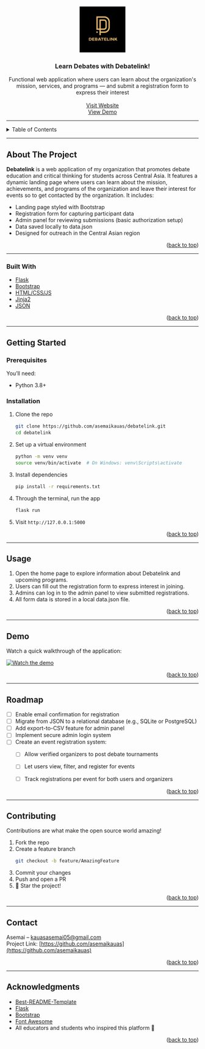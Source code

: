 <a id="readme-top"></a>

<!-- PROJECT LOGO -->
<br />
<div align="center">
  <a href="https://github.com/asemaikauas/debatelink">
    <img src="static/img/LOGO.JPG" alt="Logo" width="120" height="120">
  </a> 

  <h3 align="center">Learn Debates with Debatelink!</h3>

  <p align="center">
    Functional web application where users can learn about the organization's mission, services, and programs — and submit a registration form to express their interest
    <br />
    <br />
    <a href="https://debatelink-2.onrender.com/">Visit Website</a>
    <br />
    <a href="https://youtu.be/-zIKTPEdKto">View Demo</a>
  </p>
</div>

---

<details>
  <summary>Table of Contents</summary>
  <ol>
    <li><a href="#about-the-project">About The Project</a>
      <ul>
        <li><a href="#built-with">Built With</a></li>
      </ul>
    </li>
    <li><a href="#getting-started">Getting Started</a>
      <ul>
        <li><a href="#prerequisites">Prerequisites</a></li>
        <li><a href="#installation">Installation</a></li>
      </ul>
    </li>
    <li><a href="#usage">Usage</a></li>
    <li><a href="#demo">View Demo</a></li>
    <li><a href="#roadmap">Roadmap</a></li>
    <li><a href="#contributing">Contributing</a></li>
    <li><a href="#contact">Contact</a></li>
    <li><a href="#acknowledgments">Acknowledgments</a></li>
  </ol>
</details>

---

## About The Project


**Debatelink** is a web application of my organization that promotes debate education and critical thinking for students across Central Asia. It features a dynamic landing page where users can learn about the mission, achievements, and programs of the organization and leave their interest for events so to get contacted by the organization. It includes: 
- Landing page styled with Bootstrap
- Registration form for capturing participant data
- Admin panel for reviewing submissions (basic authorization setup)
- Data saved locally to data.json
- Designed for outreach in the Central Asian region

<p align="right">(<a href="#readme-top">back to top</a>)</p>

---


### Built With

* [Flask](https://flask.palletsprojects.com/)
* [Bootstrap](https://getbootstrap.com)
* [HTML/CSS/JS](https://developer.mozilla.org/)
* [Jinja2](https://pypi.org/project/Jinja2/)
* [JSON](https://developer.mozilla.org/en-US/docs/Learn_web_development/Core/Scripting/JSON)

<p align="right">(<a href="#readme-top">back to top</a>)</p>

---

## Getting Started

### Prerequisites

You’ll need:
- Python 3.8+

### Installation

1. Clone the repo  
   ```bash
   git clone https://github.com/asemaikauas/debatelink.git
   cd debatelink
   ```

2. Set up a virtual environment  
   ```bash
   python -m venv venv
   source venv/bin/activate  # On Windows: venv\Scripts\activate
   ```

3. Install dependencies  
   ```bash
   pip install -r requirements.txt
   ```

4. Through the terminal, run the app  
   ```bash
   flask run
   ```

5. Visit `http://127.0.0.1:5000`

<p align="right">(<a href="#readme-top">back to top</a>)</p>

---

## Usage

1. Open the home page to explore information about Debatelink and upcoming programs.
2. Users can fill out the registration form to express interest in joining. 
3. Admins can log in to the admin panel to view submitted registrations.
4. All form data is stored in a local data.json file.

<p align="right">(<a href="#readme-top">back to top</a>)</p>

---

## Demo

Watch a quick walkthrough of the application:

[![Watch the demo](https://img.youtube.com/vi/-zIKTPEdKto/maxresdefault.jpg)](https://youtu.be/-zIKTPEdKto)

<p align="right">(<a href="#readme-top">back to top</a>)</p>


---

## Roadmap

- [ ] Enable email confirmation for registration
- [ ] Migrate from JSON to a relational database (e.g., SQLite or PostgreSQL)
- [ ] Add export-to-CSV feature for admin panel
- [ ] Implement secure admin login system
- [ ] Create an event registration system:
  - [ ] Allow verified organizers to post debate tournaments
  - [ ] Let users view, filter, and register for events
  - [ ] Track registrations per event for both users and organizers


<p align="right">(<a href="#readme-top">back to top</a>)</p>

---

## Contributing

Contributions are what make the open source world amazing!  

1. Fork the repo  
2. Create a feature branch  
   ```bash
   git checkout -b feature/AmazingFeature
   ```
3. Commit your changes  
4. Push and open a PR  
5. 🌟 Star the project!

<p align="right">(<a href="#readme-top">back to top</a>)</p>

---

## Contact

Asemai – kauasasemai05@gmail.com  
Project Link: [https://github.com/asemaikauas](https://github.com/asemaikauas)

<p align="right">(<a href="#readme-top">back to top</a>)</p>

---

## Acknowledgments

* [Best-README-Template](https://github.com/othneildrew/Best-README-Template)
* [Flask](https://flask.palletsprojects.com/en/stable/)
* [Bootstrap](https://getbootstrap.com)
* [Font Awesome](https://fontawesome.com)
* All educators and students who inspired this platform 💙



<p align="right">(<a href="#readme-top">back to top</a>)</p>
